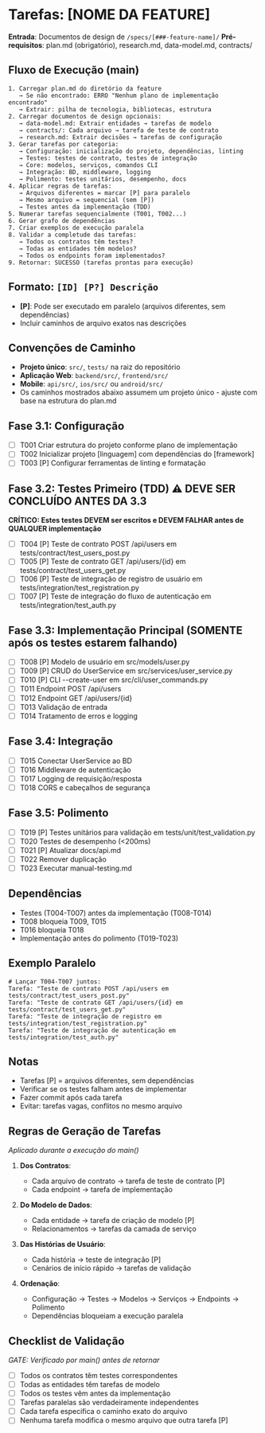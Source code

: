 # Tarefas: [NOME DA FEATURE]

**Entrada**: Documentos de design de `/specs/[###-feature-name]/`
**Pré-requisitos**: plan.md (obrigatório), research.md, data-model.md, contracts/

## Fluxo de Execução (main)

```
1. Carregar plan.md do diretório da feature
   → Se não encontrado: ERRO "Nenhum plano de implementação encontrado"
   → Extrair: pilha de tecnologia, bibliotecas, estrutura
2. Carregar documentos de design opcionais:
   → data-model.md: Extrair entidades → tarefas de modelo
   → contracts/: Cada arquivo → tarefa de teste de contrato
   → research.md: Extrair decisões → tarefas de configuração
3. Gerar tarefas por categoria:
   → Configuração: inicialização do projeto, dependências, linting
   → Testes: testes de contrato, testes de integração
   → Core: modelos, serviços, comandos CLI
   → Integração: BD, middleware, logging
   → Polimento: testes unitários, desempenho, docs
4. Aplicar regras de tarefas:
   → Arquivos diferentes = marcar [P] para paralelo
   → Mesmo arquivo = sequencial (sem [P])
   → Testes antes da implementação (TDD)
5. Numerar tarefas sequencialmente (T001, T002...)
6. Gerar grafo de dependências
7. Criar exemplos de execução paralela
8. Validar a completude das tarefas:
   → Todos os contratos têm testes?
   → Todas as entidades têm modelos?
   → Todos os endpoints foram implementados?
9. Retornar: SUCESSO (tarefas prontas para execução)
```

## Formato: `[ID] [P?] Descrição`

- **[P]**: Pode ser executado em paralelo (arquivos diferentes, sem dependências)
- Incluir caminhos de arquivo exatos nas descrições

## Convenções de Caminho

- **Projeto único**: `src/`, `tests/` na raiz do repositório
- **Aplicação Web**: `backend/src/`, `frontend/src/`
- **Mobile**: `api/src/`, `ios/src/` ou `android/src/`
- Os caminhos mostrados abaixo assumem um projeto único - ajuste com base na estrutura do plan.md

## Fase 3.1: Configuração

- [ ] T001 Criar estrutura do projeto conforme plano de implementação
- [ ] T002 Inicializar projeto [linguagem] com dependências do [framework]
- [ ] T003 [P] Configurar ferramentas de linting e formatação

## Fase 3.2: Testes Primeiro (TDD) ⚠️ DEVE SER CONCLUÍDO ANTES DA 3.3

**CRÍTICO: Estes testes DEVEM ser escritos e DEVEM FALHAR antes de QUALQUER implementação**

- [ ] T004 [P] Teste de contrato POST /api/users em tests/contract/test_users_post.py
- [ ] T005 [P] Teste de contrato GET /api/users/{id} em tests/contract/test_users_get.py
- [ ] T006 [P] Teste de integração de registro de usuário em tests/integration/test_registration.py
- [ ] T007 [P] Teste de integração do fluxo de autenticação em tests/integration/test_auth.py

## Fase 3.3: Implementação Principal (SOMENTE após os testes estarem falhando)

- [ ] T008 [P] Modelo de usuário em src/models/user.py
- [ ] T009 [P] CRUD do UserService em src/services/user_service.py
- [ ] T010 [P] CLI --create-user em src/cli/user_commands.py
- [ ] T011 Endpoint POST /api/users
- [ ] T012 Endpoint GET /api/users/{id}
- [ ] T013 Validação de entrada
- [ ] T014 Tratamento de erros e logging

## Fase 3.4: Integração

- [ ] T015 Conectar UserService ao BD
- [ ] T016 Middleware de autenticação
- [ ] T017 Logging de requisição/resposta
- [ ] T018 CORS e cabeçalhos de segurança

## Fase 3.5: Polimento

- [ ] T019 [P] Testes unitários para validação em tests/unit/test_validation.py
- [ ] T020 Testes de desempenho (<200ms)
- [ ] T021 [P] Atualizar docs/api.md
- [ ] T022 Remover duplicação
- [ ] T023 Executar manual-testing.md

## Dependências

- Testes (T004-T007) antes da implementação (T008-T014)
- T008 bloqueia T009, T015
- T016 bloqueia T018
- Implementação antes do polimento (T019-T023)

## Exemplo Paralelo

```
# Lançar T004-T007 juntos:
Tarefa: "Teste de contrato POST /api/users em tests/contract/test_users_post.py"
Tarefa: "Teste de contrato GET /api/users/{id} em tests/contract/test_users_get.py"
Tarefa: "Teste de integração de registro em tests/integration/test_registration.py"
Tarefa: "Teste de integração de autenticação em tests/integration/test_auth.py"
```

## Notas

- Tarefas [P] = arquivos diferentes, sem dependências
- Verificar se os testes falham antes de implementar
- Fazer commit após cada tarefa
- Evitar: tarefas vagas, conflitos no mesmo arquivo

## Regras de Geração de Tarefas

_Aplicado durante a execução do main()_

1.  **Dos Contratos**:
    - Cada arquivo de contrato → tarefa de teste de contrato [P]
    - Cada endpoint → tarefa de implementação

2.  **Do Modelo de Dados**:
    - Cada entidade → tarefa de criação de modelo [P]
    - Relacionamentos → tarefas da camada de serviço

3.  **Das Histórias de Usuário**:
    - Cada história → teste de integração [P]
    - Cenários de início rápido → tarefas de validação

4.  **Ordenação**:
    - Configuração → Testes → Modelos → Serviços → Endpoints → Polimento
    - Dependências bloqueiam a execução paralela

## Checklist de Validação

_GATE: Verificado por main() antes de retornar_

- [ ] Todos os contratos têm testes correspondentes
- [ ] Todas as entidades têm tarefas de modelo
- [ ] Todos os testes vêm antes da implementação
- [ ] Tarefas paralelas são verdadeiramente independentes
- [ ] Cada tarefa especifica o caminho exato do arquivo
- [ ] Nenhuma tarefa modifica o mesmo arquivo que outra tarefa [P]
